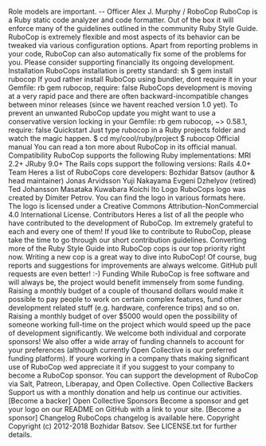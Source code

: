 Role models are important. -- Officer Alex J. Murphy / RoboCop RuboCop is a Ruby static code analyzer and code formatter. Out of the box it will enforce many of the guidelines outlined in the community Ruby Style Guide. RuboCop is extremely flexible and most aspects of its behavior can be tweaked via various configuration options. Apart from reporting problems in your code, RuboCop can also automatically fix some of the problems for you. Please consider supporting financially its ongoing development. Installation RuboCops installation is pretty standard: sh $ gem install rubocop If youd rather install RuboCop using bundler, dont require it in your Gemfile: rb gem rubocop, require: false RuboCops development is moving at a very rapid pace and there are often backward-incompatible changes between minor releases (since we havent reached version 1.0 yet). To prevent an unwanted RuboCop update you might want to use a conservative version locking in your Gemfile: rb gem rubocop, ~> 0.58.1, require: false Quickstart Just type rubocop in a Ruby projects folder and watch the magic happen. $ cd my/cool/ruby/project $ rubocop Official manual You can read a ton more about RuboCop in its official manual. Compatibility RuboCop supports the following Ruby implementations: MRI 2.2+ JRuby 9.0+ The Rails cops support the following versions: Rails 4.0+ Team Heres a list of RuboCops core developers: Bozhidar Batsov (author & head maintainer) Jonas Arvidsson Yuji Nakayama Evgeni Dzhelyov (retired) Ted Johansson Masataka Kuwabara Koichi Ito Logo RuboCops logo was created by Dimiter Petrov. You can find the logo in various formats here. The logo is licensed under a Creative Commons Attribution-NonCommercial 4.0 International License. Contributors Heres a list of all the people who have contributed to the development of RuboCop. Im extremely grateful to each and every one of them! If youd like to contribute to RuboCop, please take the time to go through our short contribution guidelines. Converting more of the Ruby Style Guide into RuboCop cops is our top priority right now. Writing a new cop is a great way to dive into RuboCop! Of course, bug reports and suggestions for improvements are always welcome. GitHub pull requests are even better! :-) Funding While RuboCop is free software and will always be, the project would benefit immensely from some funding. Raising a monthly budget of a couple of thousand dollars would make it possible to pay people to work on certain complex features, fund other development related stuff (e.g. hardware, conference trips) and so on. Raising a monthly budget of over $5000 would open the possibility of someone working full-time on the project which would speed up the pace of development significantly. We welcome both individual and corporate sponsors! We also offer a wide array of funding channels to account for your preferences (although currently Open Collective is our preferred funding platform). If youre working in a company thats making significant use of RuboCop wed appreciate it if you suggest to your company to become a RuboCop sponsor. You can support the development of RuboCop via Salt, Patreon, Liberapay, and Open Collective. Open Collective Backers Support us with a monthly donation and help us continue our activities. [Become a backer] Open Collective Sponsors Become a sponsor and get your logo on our README on GitHub with a link to your site. [Become a sponsor] Changelog RuboCops changelog is available here. Copyright Copyright (c) 2012-2018 Bozhidar Batsov. See LICENSE.txt for further details.
